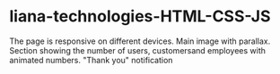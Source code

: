 # liana-technologies-HTML-CSS-JS
The page is responsive on different devices. 
Main image with parallax. Section showing the number of users, customersand employees with animated numbers.
"Thank you" notification
